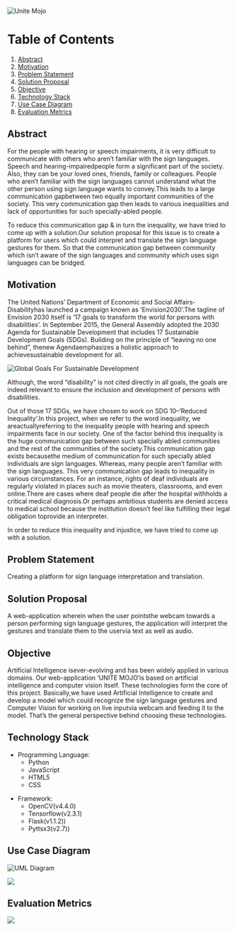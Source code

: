 ![Unite Mojo](https://github.com/v-sonawane/Unite-Mojo/blob/master/static/In.PNG)

# Table of Contents

1. [Abstract](#abstract)
2. [Motivation](#motivation)
3. [Problem Statement](#problem-statement)
4. [Solution Proposal](#solution-proposal)
5. [Objective](#objective)
6. [Technology Stack](#technology-stack)
7. [Use Case Diagram](#use-case-diagram)
8. [Evaluation Metrics](#evaluation-metrics)
## Abstract
<p>For the people with hearing or speech impairments, it is very difficult to communicate with others who aren’t familiar with the sign languages. Speech and hearing-impairedpeople form a significant part of the society. Also, they can  be  your  loved  ones,  friends,  family  or  colleagues. People who aren’t familiar with the sign languages cannot understand what the other person using sign  language wants  to  convey.This  leads  to  a  large  communication  gapbetween  two  equally  important  communities  of  the  society.  This  very communication gap then leads to various inequalities and lack of opportunities for such specially-abled people. </p>
<p>To  reduce  this  communication  gap  &  in  turn  the  inequality,  we  have tried to come up with a solution.Our solution proposal for this issue is to create a  platform for  users  which  could  interpret  and  translate  the  sign  language gestures for them. So that the communication gap between community which isn’t aware of the sign languages and community which uses sign languages can be bridged.</p>

## Motivation

<p>The  United  Nations’ Department  of  Economic  and  Social  Affairs-Disabilityhas launched a campaign known as ‘Envision2030’.The tagline of Envision 2030 itself is ‘17 goals to transform the world for persons  with  disabilities’. In September  2015,  the  General  Assembly adopted  the  2030  Agenda  for  Sustainable  Development  that  includes 17 Sustainable Development Goals (SDGs). Building on the principle of “leaving no one behind”, thenew  Agendaemphasizes  a  holistic approach to achievesustainable development for all.</p>

![Global Goals For Sustainable Development](https://github.com/v-sonawane/Unite-Mojo/blob/master/static/GlobalGoals.PNG)

<p> Although, the word “disability” is not cited directly in all goals, the goals are indeed relevant to ensure the inclusion and development of persons with disabilities.</p>
<p>Out of those 17 SDGs, we have chosen to work on SDG 10–‘Reduced Inequality’.In this project,  when we  refer to the  word inequality, we areactuallyreferring to the inequality people with hearing and speech impairments face in our society. One of the factor behind this inequality is   the   huge   communication   gap   between   such   specially   abled communities  and  the  rest  of  the  communities  of  the  society.This communication gap exists becausethe medium of communication for such  specially  abled individuals are  sign  languages.  Whereas, many people    aren’t familiar    with    the    sign    languages.    This    very communication  gap  leads  to  inequality  in  various  circumstances.  For an instance, rights of deaf individuals are regularly violated in places such as movie theaters, classrooms,  and even online.There are cases where  deaf  people  die  after  the  hospital  withholds  a  critical  medical diagnosis.Or perhaps ambitious students are denied access to medical school  because  the  institution  doesn’t feel like fulfilling their legal obligation toprovide an interpreter.</p>
<p>In order to reduce this inequality and injustice, we have tried to come up with a solution.</p>

## Problem Statement

<p>Creating a platform for sign language interpretation and translation.</p>

## Solution Proposal

<p>A web-application wherein when the user pointsthe webcam towards a person performing sign language gestures, the application will interpret the gestures and translate them to the uservia text as well as audio.</p>

## Objective

<p>Artificial Intelligence isever-evolving and has been widely applied in various   domains.   Our   web-application ‘UNITE   MOJO’is   based   on artificial intelligence  and  computer  vision  itself.  These  technologies  form the  core  of  this  project. Basically,we  have  used Artificial  Intelligence  to create  and  develop  a  model  which  could  recognize  the  sign  language gestures  and  Computer  Vision  for  working  on  live  inputvia webcam  and feeding it to the model. That’s the general perspective behind choosing these technologies.</p>

## Technology Stack

<ul><li>Programming Language:<ul><li>Python</li>
  <li>JavaScript</li>
  <li>HTML5</li>
  <li>CSS</li></ul></li></ul>
<ul><li>Framework:<ul><li>OpenCV(v4.4.0)</li>
  <li>Tensorflow(v2.3.1)</li>
  <li>Flask(v1.1.2))</li>
  <li>Pyttsx3(v2.7))</li>
</ul></li></ul>

## Use Case Diagram

![UML Diagram](https://github.com/v-sonawane/Unite-Mojo/blob/master/static/UML.PNG)

![](https://github.com/v-sonawane/Unite-Mojo/blob/master/static/UML2.PNG)

## Evaluation Metrics

![](https://github.com/v-sonawane/Unite-Mojo/blob/master/static/EvaluationMetrics.PNG)

